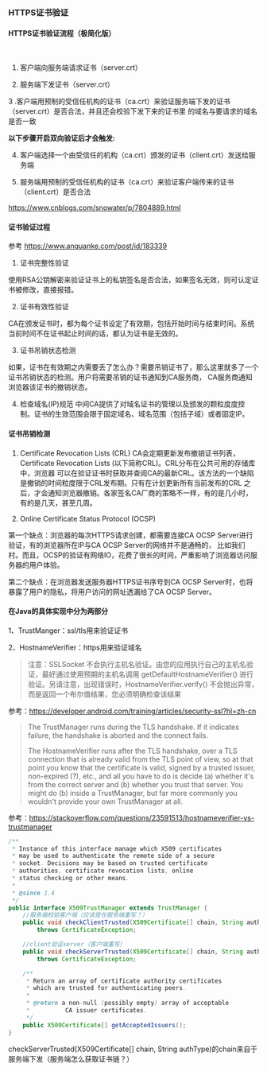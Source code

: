 ### HTTPS证书验证

#### HTTPS证书验证流程（极简化版）
    
1. 客户端向服务端请求证书（server.crt）

2. 服务端下发证书（server.crt）

3 .客户端用预制的受信任机构的证书（ca.crt）来验证服务端下发的证书（server.crt）是否合法，并且还会校验下发下来的证书里
的域名与要请求的域名是否一致

**以下步骤开启双向验证后才会触发:**

4. 客户端选择一个由受信任的机构（ca.crt）颁发的证书（client.crt）发送给服务端

5. 服务端用预制的受信任机构的证书（ca.crt）来验证客户端传来的证书（client.crt）是否合法

https://www.cnblogs.com/snowater/p/7804889.html

#### 证书验证过程

参考 https://www.anquanke.com/post/id/183339

1. 证书完整性验证

使用RSA公钥解密来验证证书上的私钥签名是否合法，如果签名无效，则可认定证书被修改，直接报错。

2. 证书有效性验证

CA在颁发证书时，都为每个证书设定了有效期，包括开始时间与结束时间。系统当前时间不在证书起止时间的话，都认为证书是无效的。

3. 证书吊销状态检测

如果，证书在有效期之内需要丢了怎么办？需要吊销证书了，那么这里就多了一个证书吊销状态的检测。用户将需要吊销的证书通知到CA服务商，
CA服务商通知浏览器该证书的撤销状态。

4. 检查域名(IP)规范
中间CA提供了对域名证书的管理以及颁发的颗粒度度控制。证书的生效范围会限于固定域名、域名范围（包括子域）或者固定IP。


#### 证书吊销检测

1. Certificate Revocation Lists (CRL)
CA会定期更新发布撤销证书列表，Certificate Revocation Lists (以下简称CRL)。CRL分布在公共可用的存储库中，浏览器
可以在验证证书时获取并查阅CA的最新CRL。该方法的一个缺陷是撤销的时间粒度限于CRL发布期。只有在计划更新所有当前发布的CRL
之后，才会通知浏览器撤销。各家签名CA厂商的策略不一样，有的是几小时，有的是几天，甚至几周。

2. Online Certificate Status Protocol (OCSP)

第一个缺点：浏览器的每次HTTPS请求创建，都需要连接CA OCSP Server进行验证，有的浏览器所在IP与CA OCSP Server的网络并不是通畅的，
比如我们村。而且，OCSP的验证有网络IO，花费了很长的时间，严重影响了浏览器访问服务器的用户体验。

第二个缺点：在浏览器发送服务器HTTPS证书序号到CA OCSP Server时，也将暴露了用户的隐私，将用户访问的网址透漏给了CA OCSP Server。

#### 在Java的具体实现中分为两部分

1、TrustManger：ssl/tls用来验证证书

2、HostnameVerifier：https用来验证域名

>
>注意：SSLSocket 不会执行主机名验证。由您的应用执行自己的主机名验证，最好通过使用预期的主机名调用 
>getDefaultHostnameVerifier() 进行验证。另请注意，出现错误时，HostnameVerifier.verify() 不会抛出异常，
>而是返回一个布尔值结果，您必须明确检查该结果

参考：https://developer.android.com/training/articles/security-ssl?hl=zh-cn

>The TrustManager runs during the TLS handshake. If it indicates failure, the handshake is aborted
> and the connect fails.
>
>The HostnameVerifier runs after the TLS handshake, over a TLS connection that is already valid from 
>the TLS point of view, so at that point you know that the certificate is valid, signed by a trusted
>issuer, non-expired (?), etc., and all you have to do is decide (a) whether it's from the correct 
>server and (b) whether you trust that server. You might do (b) inside a TrustManager, but far more
>commonly you wouldn't provide your own TrustManager at all.

参考：https://stackoverflow.com/questions/23591513/hostnameverifier-vs-trustmanager

```java
/**
 * Instance of this interface manage which X509 certificates
 * may be used to authenticate the remote side of a secure
 * socket. Decisions may be based on trusted certificate
 * authorities, certificate revocation lists, online
 * status checking or other means.
 *
 * @since 1.4
 */
public interface X509TrustManager extends TrustManager {
    //服务端校验客户端（应该是在服务端重写？）
    public void checkClientTrusted(X509Certificate[] chain, String authType)
        throws CertificateException;

    //client验证server（客户端重写）
    public void checkServerTrusted(X509Certificate[] chain, String authType)
        throws CertificateException;

    /**
     * Return an array of certificate authority certificates
     * which are trusted for authenticating peers.
     *
     * @return a non-null (possibly empty) array of acceptable
     *          CA issuer certificates.
     */
    public X509Certificate[] getAcceptedIssuers();
}
```
checkServerTrusted(X509Certificate[] chain, String authType)的chain来自于服务端下发（服务端怎么获取证书链？）